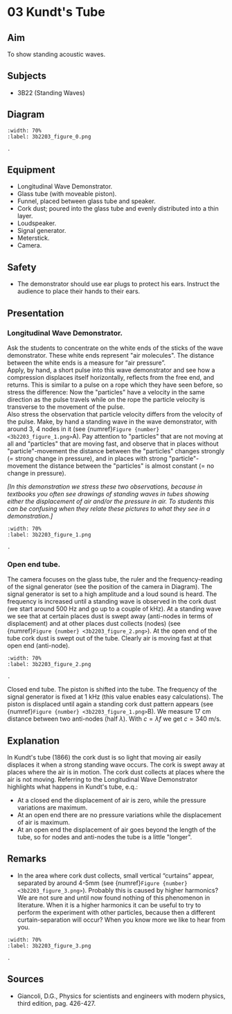 # 03 Kundt's Tube 
  
## Aim   
 To show standing acoustic waves.    
  
## Subjects   
* 3B22 (Standing Waves)   

## Diagram
    
```{figure} figures/figure_0.png  
:width: 70%  
:label: 3b2203_figure_0.png  

. 
```
    
  
## Equipment   
 *  Longitudinal Wave Demonstrator. 
 *  Glass tube (with moveable piston). 
 *  Funnel, placed between glass tube and speaker. 
 *  Cork dust; poured into the glass tube and evenly distributed into a thin layer. 
 *  Loudspeaker. 
 *  Signal generator. 
 *  Meterstick. 
 *  Camera.   
  
## Safety   
 
 *  The demonstrator should use ear plugs to protect his ears. Instruct the audience to place their hands to their ears.
    
  
## Presentation   
 ### Longitudinal Wave Demonstrator. 
 Ask the students to concentrate on the white ends of the sticks of the wave demonstrator. These white ends represent "air molecules". The distance between the white ends is a measure for “air pressure”.     
 Apply, by hand, a short pulse into this wave demonstrator and see how a compression displaces itself horizontally, reflects from the free end, and returns. This is similar to a pulse on a rope which they have seen before, so stress the difference: Now the "particles" have a velocity in the same direction as the pulse travels while on the rope the particle velocity is transverse to the movement of the pulse.   
 Also stress the observation that particle velocity differs from the velocity of the pulse. Make, by hand a standing wave in the wave demonstrator, with around 3, 4 nodes in it (see {numref}`Figure {number} <3b2203_figure_1.png>`A). Pay attention to "particles" that are not moving at all and "particles" that are moving fast, and observe that in places without "particle"-movement the distance between the "particles" changes strongly (= strong change in pressure), and in places with strong "particle"-movement the distance between the "particles" is almost constant (= no change in pressure). 
 
  *[In this demonstration we stress these two observations, because in textbooks you often see drawings of standing waves in tubes showing either the displacement of air and/or the pressure in air. To students this can be confusing when they relate these pictures to what they see in a demonstration.]*

```{figure} figures/figure_1.png  
:width: 70%  
:label: 3b2203_figure_1.png  

. 
```
### Open end tube. 
The camera focuses on the glass tube, the ruler and the frequency-reading of the signal generator (see the position of the camera in Diagram). The signal generator is set to a high amplitude and a loud sound is heard. The frequency is increased until a standing wave is observed in the cork dust (we start around 500 Hz and go up to a couple of kHz). At a standing wave we see that at certain places dust is swept away (anti-nodes in terms of displacement) and at other places dust collects (nodes) (see {numref}`Figure {number} <3b2203_figure_2.png>`). At the open end of the tube cork dust is swept out of the tube. Clearly air is moving fast at that open end (anti-node).

```{figure} figures/figure_2.png  
:width: 70%  
:label: 3b2203_figure_2.png  

. 
```

 Closed end tube. The piston is shifted into the tube. The frequency of the signal generator is fixed at $1\mathrm{~kHz}$ (this value enables easy calculations). The piston is displaced until again a standing cork dust pattern appears (see {numref}`Figure {number} <3b2203_figure_1.png>`B). We measure $17 \mathrm{~cm}$ distance between two anti-nodes (half $\lambda$). With $c=\lambda f$  we get $c=340 \mathrm{~m/s}$.    
  
## Explanation   
 In Kundt's tube (1866) the cork dust is so light that moving air easily displaces it when a strong standing wave occurs. The cork is swept away at places where the air is in motion. The cork dust collects at places where the air is not moving. Referring to the Longitudinal Wave Demonstrator highlights what happens in Kundt's tube, e.q.: 
 - At a closed end the displacement of air is zero, while the pressure variations are maximum. 
 - At an open end there are no pressure variations while the displacement of air is maximum. 
 - At an open end the displacement of air goes beyond the length of the tube, so for nodes and anti-nodes the tube is a little "longer".   
  
## Remarks
 *  In the area where cork dust collects, small vertical “curtains” appear, separated by around 4-5mm (see {numref}`Figure {number} <3b2203_figure_3.png>`). Probably this is caused by higher harmonics? We are not sure and until now found nothing of this phenomenon in literature. When it is a higher harmonics it can be useful to try to perform the experiment with other particles, because then a different curtain-separation will occur? When you know more we like to hear from you.   

```{figure} figures/figure_3.png  
:width: 70%  
:label: 3b2203_figure_3.png  

.
``` 
     
  
## Sources   
 * Giancoli, D.G., Physics for scientists and engineers with modern physics, third edition, pag. 426-427.
  